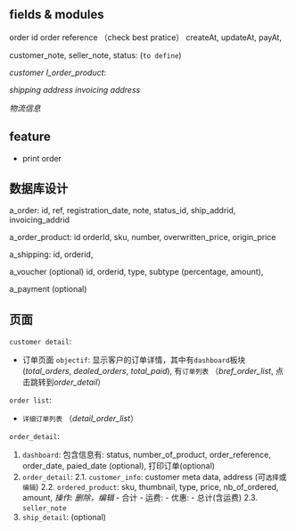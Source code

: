 ## fields & modules

order id
order reference （check best pratice）
createAt,
updateAt,
payAt,
<!-- number of products -->
customer_note,
seller_note,
status: (`to define`)

*customer*
*l_order_product*: 


*shipping address*
*invoicing address*

*物流信息*

## feature
- print order

## 数据库设计
a_order:
  id, ref, registration_date, note, status_id, ship_addrid, invoicing_addrid

a_order_product:
  id orderId, sku, number, overwritten_price, origin_price

a_shipping:
  id, orderid,

a_voucher  (optional)
  id, orderid, type, subtype (percentage, amount),

a_payment (optional)


## 页面
`customer detail`:
  - 订单页面
    `objectif`: 显示客户的订单详情，其中有`dashboard`板块 (*total_orders*, *dealed_orders*, *total_paid*), 有`订单列表` （*bref_order_list*, 点击跳转到*order_detail*）
    
`order list`:
  - `详细订单列表` （*detail_order_list*）

`order_detail`:
  1. `dashboard`: 包含信息有: status, number_of_product, order_reference, order_date, paied_date (optional),
                  打印订单(optional)
  2. `order_detail`:
    2.1. `customer_info`: customer meta data,  address (可`选择`或`编辑`)
    2.2. `ordered_product`: sku, thumbnail, type, price, nb_of_ordered, amount, *操作: 删除，编辑*
                            - 合计 
                            - 运费:
                            - 优惠:
                            - 总计(含运费)
    2.3. `seller_note`
  3. `ship_detail`: (optional)